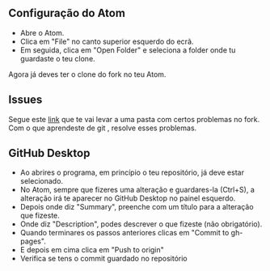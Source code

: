 ## Configuração do Atom

- Abre o Atom.
- Clica em "File" no canto superior esquerdo do ecrã.
- Em seguida, clica em "Open Folder" e seleciona a folder onde tu guardaste o teu clone.

Agora já deves ter o clone do fork no teu Atom.

## Issues

Segue este [link](https://github.com/popperz0r/drible/issues) que te vai levar a uma pasta com certos problemas no fork. Com o que aprendeste de git , resolve esses problemas.

## GitHub Desktop

- Ao abrires o programa, em princípio o teu repositório, já deve estar selecionado.
- No Atom, sempre que fizeres uma alteração e guardares-la (Ctrl+S), a alteração irá te aparecer no GitHub Desktop no painel esquerdo.
- Depois onde diz "Summary", preenche com um título para a alteração que fizeste.
- Onde diz "Description", podes descrever o que fizeste (não obrigatório).
- Quando terminares os passos anteriores clicas em "Commit to gh-pages".
- E depois em cima clica em "Push to origin"
- Verifica se tens o commit guardado no repositório
